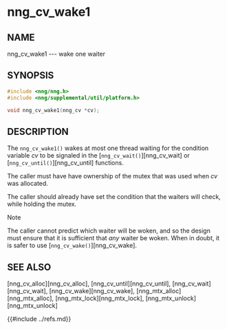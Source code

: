 # nng_cv_wake1

## NAME

nng_cv_wake1 --- wake one waiter

## SYNOPSIS

```c
#include <nng/nng.h>
#include <nng/supplemental/util/platform.h>

void nng_cv_wake1(nng_cv *cv);
```

## DESCRIPTION

The `nng_cv_wake1()` wakes at most one thread waiting for the condition
variable _cv_
to be signaled in the [`nng_cv_wait()`][nng_cv_wait] or
[`nng_cv_until()`][nng_cv_until] functions.

The caller must have have ownership of the mutex that was used when
_cv_ was allocated.

The caller should already have set the condition that the waiters
will check, while holding the mutex.

> [!NOTE]
> The caller cannot predict which waiter will be woken, and so the design must
> ensure that it is sufficient that _any_ waiter be woken.
> When in doubt, it is safer to use [`nng_cv_wake()`][nng_cv_wake].

## SEE ALSO

[nng_cv_alloc][nng_cv_alloc],
[nng_cv_until][nng_cv_until],
[nng_cv_wait][nng_cv_wait],
[nng_cv_wake][nng_cv_wake],
[nng_mtx_alloc][nng_mtx_alloc],
[nng_mtx_lock][nng_mtx_lock],
[nng_mtx_unlock][nng_mtx_unlock]

{{#include ../refs.md}}
